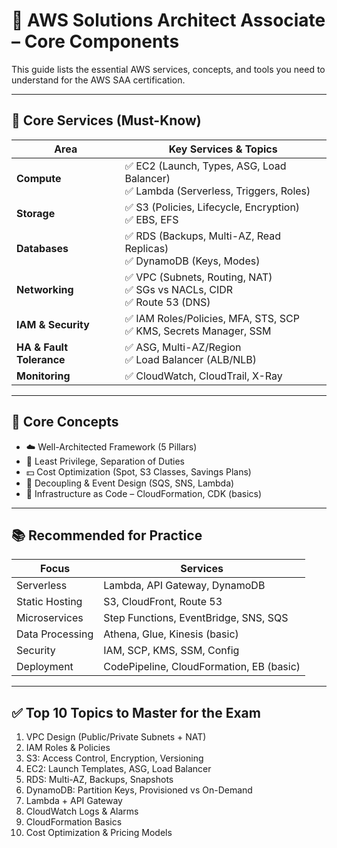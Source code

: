 # 🧠 AWS Solutions Architect Associate – Core Components

This guide lists the essential AWS services, concepts, and tools you need to understand for the AWS SAA certification.

---

## 🧱 Core Services (Must-Know)

| Area             | Key Services & Topics |
|------------------|------------------------|
| **Compute**      | ✅ EC2 (Launch, Types, ASG, Load Balancer)<br>✅ Lambda (Serverless, Triggers, Roles) |
| **Storage**      | ✅ S3 (Policies, Lifecycle, Encryption)<br>✅ EBS, EFS |
| **Databases**    | ✅ RDS (Backups, Multi-AZ, Read Replicas)<br>✅ DynamoDB (Keys, Modes) |
| **Networking**   | ✅ VPC (Subnets, Routing, NAT)<br>✅ SGs vs NACLs, CIDR<br>✅ Route 53 (DNS) |
| **IAM & Security** | ✅ IAM Roles/Policies, MFA, STS, SCP<br>✅ KMS, Secrets Manager, SSM |
| **HA & Fault Tolerance** | ✅ ASG, Multi-AZ/Region<br>✅ Load Balancer (ALB/NLB) |
| **Monitoring**   | ✅ CloudWatch, CloudTrail, X-Ray |

---

## 🧠 Core Concepts

- ☁️ Well-Architected Framework (5 Pillars)
- 🔐 Least Privilege, Separation of Duties
- 💵 Cost Optimization (Spot, S3 Classes, Savings Plans)
- 🔁 Decoupling & Event Design (SQS, SNS, Lambda)
- 🧰 Infrastructure as Code – CloudFormation, CDK (basics)

---

## 📚 Recommended for Practice

| Focus            | Services               |
|------------------|------------------------|
| Serverless       | Lambda, API Gateway, DynamoDB |
| Static Hosting   | S3, CloudFront, Route 53 |
| Microservices    | Step Functions, EventBridge, SNS, SQS |
| Data Processing  | Athena, Glue, Kinesis (basic) |
| Security         | IAM, SCP, KMS, SSM, Config |
| Deployment       | CodePipeline, CloudFormation, EB (basic) |

---

## ✅ Top 10 Topics to Master for the Exam

1. VPC Design (Public/Private Subnets + NAT)
2. IAM Roles & Policies
3. S3: Access Control, Encryption, Versioning
4. EC2: Launch Templates, ASG, Load Balancer
5. RDS: Multi-AZ, Backups, Snapshots
6. DynamoDB: Partition Keys, Provisioned vs On-Demand
7. Lambda + API Gateway
8. CloudWatch Logs & Alarms
9. CloudFormation Basics
10. Cost Optimization & Pricing Models